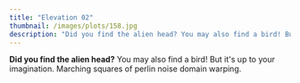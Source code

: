 ```yaml
---
title: "Elevation 02"
thumbnail: /images/plots/158.jpg
description: "Did you find the alien head? You may also find a bird! But it's up to your imagination. Marching squares of perlin noise domain warping."
---
```


**Did you find the alien head?** You may also find a bird! But it's up to your imagination. Marching squares of perlin noise domain warping.
